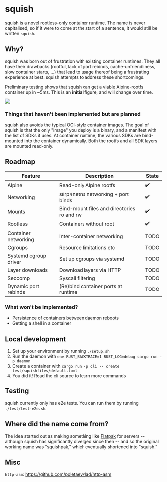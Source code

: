 # squish

squish is a novel rootless-only container runtime. The name is never
capitalised, so if it were to come at the start of a sentence, it would still
be written `squish`.

## Why?

squish was born out of frustration with existing container runtimes. They all
have their drawbacks (rootful, lack of port rebinds, cache-unfriendliness, slow
container starts, ...) that lead to usage thereof being a frustrating
experience at best. squish attempts to address these shortcomings.

Preliminary testing shows that squish can get a viable Alpine-rootfs container
up in ~5ms. This is an **initial** figure, and will change over time.

![](https://cdn.mewna.xyz/2021/11/21/vTiW66Bnc2Png.png)

### Things that haven't been implemented but are planned

squish also avoids the typical OCI-style container images. The goal of squish
is that the only "image" you deploy is a binary, and a manifest with the list
of SDKs it uses. At container runtime, the various SDKs are bind-mounted into
the container dynamically. Both the rootfs and all SDK layers are mounted
read-only.

## Roadmap

Feature               | Description                                | State
----------------------|--------------------------------------------|------
Alpine                | Read-only Alpine rootfs                    | ✔️
Networking            | slirp4netns networking + port binds        | ✔️
Mounts                | Bind-mount files and directories ro and rw | ✔️
Rootless              | Containers without root                    | ✔️
Container networking  | Inter-container networking                 | TODO
Cgroups               | Resource limitations etc                   | TODO
Systemd cgroup driver | Set up cgroups via systemd                 | TODO
Layer downloads       | Download layers via HTTP                   | TODO
Seccomp               | Syscall filtering                          | TODO
Dynamic port rebinds  | (Re)bind container ports at runtime        | TODO

### What won't be implemented?

- Persistence of containers between daemon reboots
- Getting a shell in a container

## Local development

1. Set up your environment by running `./setup.sh`
2. Run the daemon with `env RUST_BACKTRACE=1 RUST_LOG=debug cargo run -p daemon`
3. Create a container with `cargo run -p cli -- create test/squishfiles/default.toml`
4. You did it! Read the cli source to learn more commands

## Testing

squish currently only has e2e tests. You can run them by running
`./test/test-e2e.sh`.

## Where did the name come from?

The idea started out as making something like [Flatpak](https://flatpak.org/)
for servers -- although squish has significantly diverged since then -- and so
the original working name was "squishpak," which eventually shortened into
"squish."

## Misc

`http-asm`: https://github.com/poletaevvlad/http-asm
